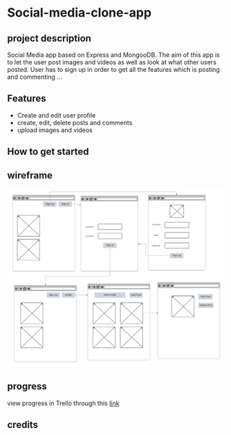 # Social-media-clone-app

## project description

Social Media app based on Express and MongooDB. The aim of this app is to let the user post images and videos as well as look at what other users posted. User has to sign up in order to get all the features which is posting and commenting ...

## Features

- Create and edit user profile
- create, edit, delete posts and comments
- upload images and videos

## How to get started

## wireframe

![](images/wirefram.jpg)

## progress

view progress in Trello through this [link](https://trello.com/b/Xhr9TyW7/project-management)

## credits
